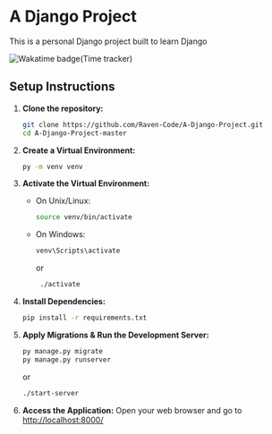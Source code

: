 # A Django Project

This is a personal Django project built to learn Django

![Wakatime badge(Time tracker)](https://wakatime.com/badge/user/a834cc3a-cc0a-4aa3-83a4-a825e4e9c3bf/project/018bf9fa-01fa-443d-b4c4-11947b759d23.svg)

## Setup Instructions

1. **Clone the repository:**
    ```bash
    git clone https://github.com/Raven-Code/A-Django-Project.git
    cd A-Django-Project-master
    ```

2. **Create a Virtual Environment:**
    ```bash
    py -m venv venv
    ```

3. **Activate the Virtual Environment:**
    - On Unix/Linux:
        ```bash
        source venv/bin/activate
        ```
    - On Windows:
        ```bash
        venv\Scripts\activate
        ```
      or
      ```bash
       ./activate
      ```

4. **Install Dependencies:**
    ```bash
    pip install -r requirements.txt
    ```

5. **Apply Migrations & Run the Development Server:**
    ```bash
    py manage.py migrate
    py manage.py runserver
    ```
   or
   ```bash
   ./start-server
   ```

6. **Access the Application:**
   Open your web browser and go to [http://localhost:8000/](http://localhost:8000/)